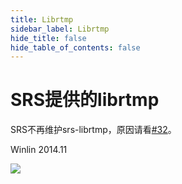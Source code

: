 ```yaml
---
title: Librtmp
sidebar_label: Librtmp
hide_title: false
hide_table_of_contents: false
---
```


# SRS提供的librtmp

SRS不再维护srs-librtmp，原因请看[#32](https://github.com/ossrs/srs-librtmp/issues/32)。

Winlin 2014.11

![](https://ossrs.net/gif/v1/sls.gif?site=ossrs.net&path=/lts/doc/zh/v6/srs-lib-rtmp)


